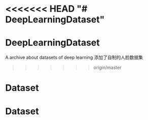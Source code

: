 <<<<<<< HEAD
"# DeepLearningDataset" 
=======
# DeepLearningDataset
A archive about datasets of deep learning
添加了自制的人脸数据集
>>>>>>> origin/master
# Dataset
# Dataset
